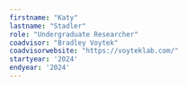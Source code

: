 ```yaml
---
firstname: "Katy"
lastname: "Stadler"
role: "Undergraduate Researcher"
coadvisor: "Bradley Voytek"
coadvisorwebsite: "https://voyteklab.com/"
startyear: '2024'
endyear: '2024'
---
```

